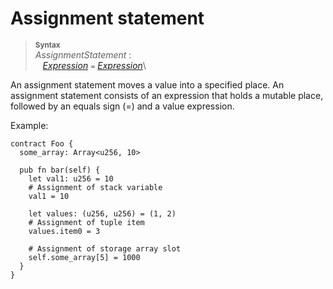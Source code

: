 # Assignment statement


> **<sup>Syntax</sup>**\
> _AssignmentStatement_ :\
> &nbsp;&nbsp; [_Expression_] `=` [_Expression_]\

An assignment statement moves a value into a specified place. An assignment statement consists of an expression that holds a mutable place, followed by an equals sign (=) and a value expression.

Example:

```fe
contract Foo {
  some_array: Array<u256, 10>

  pub fn bar(self) {
    let val1: u256 = 10
    # Assignment of stack variable
    val1 = 10

    let values: (u256, u256) = (1, 2)
    # Assignment of tuple item
    values.item0 = 3

    # Assignment of storage array slot
    self.some_array[5] = 1000
  }
}
```

[_Expression_]: ../expressions/index.md
